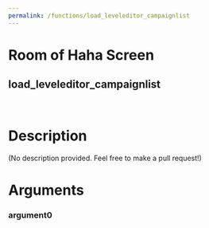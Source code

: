 ```yaml
---
permalink: /functions/load_leveleditor_campaignlist
---
```

# Room of Haha Screen  
## load_leveleditor_campaignlist  
&nbsp;  
# Description  
(No description provided. Feel free to make a pull request!) 
&nbsp;  
# Arguments
### argument0

&nbsp;  


